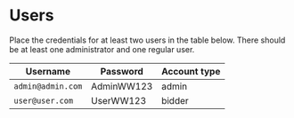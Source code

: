 # Users

Place the credentials for at least two users in the table below. There should be at least one administrator and one
regular user.

| Username          | Password   | Account type |
|-------------------|------------|--------------|
| `admin@admin.com` | AdminWW123 | admin        |
| `user@user.com`   | UserWW123  | bidder       |


